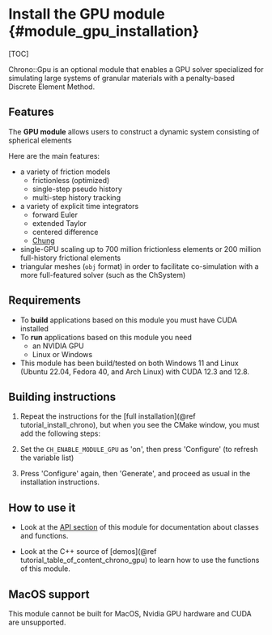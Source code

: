 Install the GPU module   {#module_gpu_installation}
===============================

[TOC]

Chrono::Gpu is an optional module that enables a GPU solver specialized for simulating large systems of granular materials with a penalty-based Discrete Element Method.

## Features

The **GPU module** allows users to construct a dynamic system consisting of spherical elements

Here are the main features:
* a variety of friction models
    * frictionless (optimized)
    * single-step pseudo history
    * multi-step history tracking
* a variety of explicit time integrators
    * forward Euler
    * extended Taylor
    * centered difference
    * [Chung](https://onlinelibrary.wiley.com/doi/abs/10.1002/nme.1620372303)
* single-GPU scaling up to 700 million frictionless elements or 200 million full-history frictional elements
* triangular meshes (`obj` format) in order to facilitate co-simulation with a more full-featured solver (such as the ChSystem)

## Requirements

- To **build** applications based on this module you must have CUDA installed
- To **run** applications based on this module you need
    - an NVIDIA GPU
    - Linux or Windows
- This module has been build/tested on both Windows 11 and Linux (Ubuntu 22.04, Fedora 40, and Arch Linux) with CUDA 12.3 and 12.8.

## Building instructions
   
1. Repeat the instructions for the [full installation](@ref tutorial_install_chrono), but when you see the CMake window, you must add the following steps:
   
2. Set the `CH_ENABLE_MODULE_GPU` as 'on', then press 'Configure' (to refresh the variable list) 
	 
3. Press 'Configure' again, then 'Generate', and proceed as usual in the installation instructions.


## How to use it

- Look at the [API section](group__gpu__module.html) of this module for documentation about classes and functions.

- Look at the C++ source of [demos](@ref tutorial_table_of_content_chrono_gpu) to learn how to use the functions of this module.

## MacOS support

This module cannot be built for MacOS, Nvidia GPU hardware and CUDA are unsupported.

